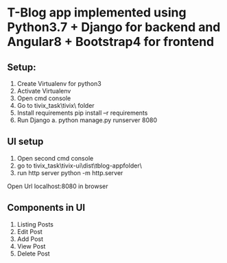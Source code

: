 

# T-Blog app implemented using Python3.7 + Django for backend and Angular8 + Bootstrap4 for frontend



Setup:
---------------
1)	Create Virtualenv for python3
2)	Activate Virtualenv
3)	Open cmd console
4)	Go to tivix_task\tivix\ folder
5)	Install requirements    pip install –r requirements
6)	Run Django
a.	python  manage.py runserver 8080

UI setup
-----------------
1)	Open second cmd console
2)	go to tivix_task\tivix-ui\dist\tblog-appfolder\
3)	run http server         python -m http.server


Open Url localhost:8080 in browser


Components in UI
---------------------
1) Listing Posts
2) Edit Post
3) Add Post
4) View Post
5) Delete Post
 
